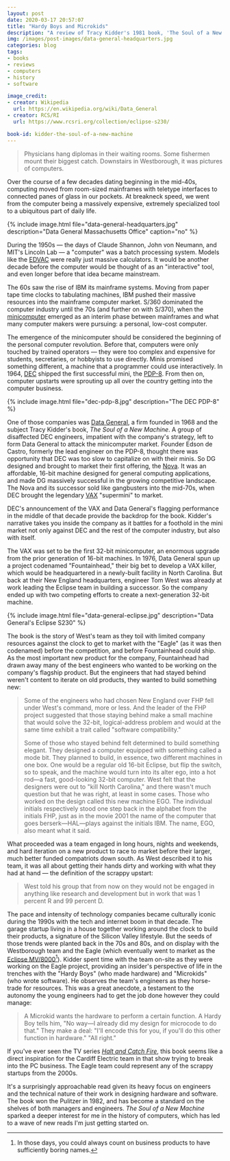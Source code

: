 ```yaml
---
layout: post
date: 2020-03-17 20:57:07
title: "Hardy Boys and Microkids"
description: "A review of Tracy Kidder's 1981 book, 'The Soul of a New Machine'."
img: /images/post-images/data-general-headquarters.jpg
categories: blog
tags:
- books
- reviews
- computers
- history
- software

image_credit:
- creator: Wikipedia
  url: https://en.wikipedia.org/wiki/Data_General
- creator: RCS/RI
  url: https://www.rcsri.org/collection/eclipse-s230/

book-id: kidder-the-soul-of-a-new-machine
---
```


> Physicians hang diplomas in their waiting rooms. Some fishermen mount their biggest catch. Downstairs in Westborough, it was pictures of computers.

Over the course of a few decades dating beginning in the mid-40s, computing moved from room-sized mainframes with teletype interfaces to connected panes of glass in our pockets. At breakneck speed, we went from the computer being a massively expensive, extremely specialized tool to a ubiquitous part of daily life.

{% include image.html file="data-general-headquarters.jpg" description="Data General Massachusetts Office" caption="no" %}

During the 1950s — the days of Claude Shannon, John von Neumann, and MIT's Lincoln Lab — a "computer" was a batch processing system. Models like the [EDVAC](https://en.wikipedia.org/wiki/EDVAC "EDVAC") were really just massive calculators. It would be another decade before the computer would be thought of as an "interactive" tool, and even longer before that idea became mainstream.

The 60s saw the rise of IBM its mainframe systems. Moving from paper tape time clocks to tabulating machines, IBM pushed their massive resources into the mainframe computer market. S/360 dominated the computer industry until the 70s (and further on with S/370), when the [minicomputer](https://en.wikipedia.org/wiki/Minicomputer "Minicomputer") emerged as an interim phase between mainframes and what many computer makers were pursuing: a personal, low-cost computer.

The emergence of the minicomputer should be considered the beginning of the personal computer revolution. Before that, computers were only touched by trained operators — they were too complex and expensive for students, secretaries, or hobbyists to use directly. Minis promised something different, a machine that a programmer could use interactively. In 1964, [DEC](https://en.wikipedia.org/wiki/Digital_Equipment_Corporation "DEC") shipped the first successful mini, the [PDP-8](https://en.wikipedia.org/wiki/PDP-8 "PDP-8"). From then on, computer upstarts were sprouting up all over the country getting into the computer business.

{% include image.html file="dec-pdp-8.jpg" description="The DEC PDP-8" %}

One of those companies was [Data General](https://en.wikipedia.org/wiki/Data_General "Data General"), a firm founded in 1968 and the subject Tracy Kidder's book, _The Soul of a New Machine_. A group of disaffected DEC engineers, impatient with the company's strategy, left to form Data General to attack the minicomputer market. Founder Edson de Castro, formerly the lead engineer on the PDP-8, thought there was opportunity that DEC was too slow to capitalize on with their minis. So DG designed and brought to market their first offering, the [Nova](https://en.wikipedia.org/wiki/Data_General_Nova "Data General Nova"). It was an affordable, 16-bit machine designed for general computing applications, and made DG massively successful in the growing competitive landscape. The Nova and its successor sold like gangbusters into the mid-70s, when DEC brought the legendary [VAX](https://en.wikipedia.org/wiki/VAX "VAX") "supermini" to market.

DEC's announcement of the VAX and Data General's flagging performance in the middle of that decade provide the backdrop for the book. Kidder's narrative takes you inside the company as it battles for a foothold in the mini market not only against DEC and the rest of the computer industry, but also with itself.

The VAX was set to be the first 32-bit minicomputer, an enormous upgrade from the prior generation of 16-bit machines. In 1976, Data General spun up a project codenamed "Fountainhead," their big bet to develop a VAX killer, which would be headquartered in a newly-built facility in North Carolina. But back at their New England headquarters, engineer Tom West was already at work leading the Eclipse team in building a successor. So the company ended up with two competing efforts to create a next-generation 32-bit machine.

{% include image.html file="data-general-eclipse.jpg" description="Data General's Eclipse S230" %}

The book is the story of West's team as they toil with limited company resources against the clock to get to market with the "Eagle" (as it was then codenamed) before the competition, and before Fountainhead could ship. As the most important new product for the company, Fountainhead had drawn away many of the best engineers who wanted to be working on the company's flagship product. But the engineers that had stayed behind weren't content to iterate on old products, they wanted to build something new:

> Some of the engineers who had chosen New England over FHP fell under West's command, more or less. And the leader of the FHP project suggested that those staying behind make a small machine that would solve the 32-bit, logical-address problem and would at the same time exhibit a trait called "software compatibility."
>
> Some of those who stayed behind felt determined to build something elegant. They designed a computer equipped with something called a mode bit. They planned to build, in essence, two different machines in one box. One would be a regular old 16-bit Eclipse, but flip the switch, so to speak, and the machine would turn into its alter ego, into a hot rod—a fast, good-looking 32-bit computer. West felt that the designers were out to "kill North Carolina," and there wasn't much question but that he was right, at least in some cases. Those who worked on the design called this new machine EGO. The individual initials respectively stood one step back in the alphabet from the initials FHP, just as in the movie 2001 the name of the computer that goes berserk—HAL—plays against the initials IBM. The name, EGO, also meant what it said.

What proceeded was a team engaged in long hours, nights and weekends, and hard iteration on a new product to race to market before their larger, much better funded compatriots down south. As West described it to his team, it was all about getting their hands dirty and working with what they had at hand — the definition of the scrappy upstart:

> West told his group that from now on they would not be engaged in anything like research and development but in work that was 1 percent R and 99 percent D.

The pace and intensity of technology companies became culturally iconic during the 1990s with the tech and internet boom in that decade. The garage startup living in a house together working around the clock to build their products, a signature of the Silicon Valley lifestyle. But the seeds of those trends were planted back in the 70s and 80s, and on display with the Westborough team and the Eagle (which eventually went to market as the [Eclipse MV/8000](https://en.wikipedia.org/wiki/Data_General_Eclipse_MV/8000 "Eclipse MV8000")[^mv8000]). Kidder spent time with the team on-site as they were working on the Eagle project, providing an insider's perspective of life in the trenches with the "Hardy Boys" (who made hardware) and "Microkids" (who wrote software). He observes the team's engineers as they horse-trade for resources. This was a great anecdote, a testament to the autonomy the young engineers had to get the job done however they could manage:

> A Microkid wants the hardware to perform a certain function. A Hardy Boy tells him, "No way—I already did my design for microcode to do that." They make a deal: "I'll encode this for you, if you'll do this other function in hardware." "All right."

If you've ever seen the TV series _[Halt and Catch Fire](https://en.wikipedia.org/wiki/Halt_and_Catch_Fire_(TV_series) "Halt and Catch Fire")_, this book seems like a direct inspiration for the Cardiff Electric team in that show trying to break into the PC business. The Eagle team could represent any of the scrappy startups from the 2000s.

It's a surprisingly approachable read given its heavy focus on engineers and the technical nature of their work in designing hardware and software. The book won the Pulitzer in 1982, and has become a standard on the shelves of both managers and engineers. _The Soul of a New Machine_ sparked a deeper interest for me in the history of computers, which has led to a wave of new reads I'm just getting started on.

[^mv8000]: In those days, you could always count on business products to have sufficiently boring names.
